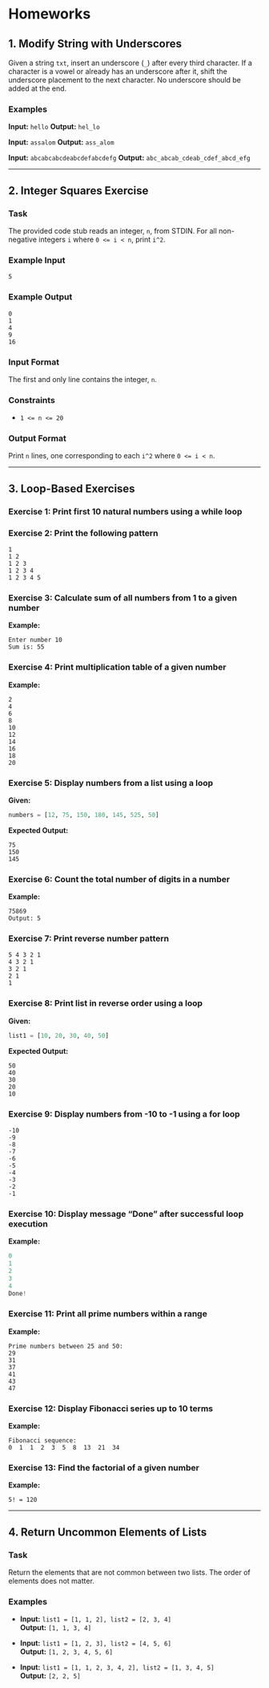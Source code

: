 # Homeworks

## 1. Modify String with Underscores
Given a string `txt`, insert an underscore (`_`) after every third character. If a character is a vowel or already has an underscore after it, shift the underscore placement to the next character. No underscore should be added at the end.

### Examples
**Input:** `hello`
**Output:** `hel_lo`

**Input:** `assalom`
**Output:** `ass_alom`

**Input:** `abcabcabcdeabcdefabcdefg`
**Output:** `abc_abcab_cdeab_cdef_abcd_efg`

---

## 2. Integer Squares Exercise

### Task
The provided code stub reads an integer, `n`, from STDIN. For all non-negative integers `i` where `0 <= i < n`, print `i^2`.

### Example Input
```
5
```

### Example Output
```
0
1
4
9
16
```

### Input Format
The first and only line contains the integer, `n`.

### Constraints
- `1 <= n <= 20`

### Output Format
Print `n` lines, one corresponding to each `i^2` where `0 <= i < n`.

---

## 3. Loop-Based Exercises

### Exercise 1: Print first 10 natural numbers using a while loop

### Exercise 2: Print the following pattern
```
1
1 2
1 2 3
1 2 3 4
1 2 3 4 5
```

### Exercise 3: Calculate sum of all numbers from 1 to a given number
**Example:**
```
Enter number 10
Sum is: 55
```

### Exercise 4: Print multiplication table of a given number
**Example:**
```
2
4
6
8
10
12
14
16
18
20
```

### Exercise 5: Display numbers from a list using a loop
**Given:**
```python
numbers = [12, 75, 150, 180, 145, 525, 50]
```
**Expected Output:**
```
75
150
145
```

### Exercise 6: Count the total number of digits in a number
**Example:**
```
75869
Output: 5
```

### Exercise 7: Print reverse number pattern
```
5 4 3 2 1
4 3 2 1
3 2 1
2 1
1
```

### Exercise 8: Print list in reverse order using a loop
**Given:**
```python
list1 = [10, 20, 30, 40, 50]
```
**Expected Output:**
```
50
40
30
20
10
```

### Exercise 9: Display numbers from -10 to -1 using a for loop
```
-10
-9
-8
-7
-6
-5
-4
-3
-2
-1
```

### Exercise 10: Display message “Done” after successful loop execution
**Example:**
```python
0
1
2
3
4
Done!
```

### Exercise 11: Print all prime numbers within a range
**Example:**
```
Prime numbers between 25 and 50:
29
31
37
41
43
47
```

### Exercise 12: Display Fibonacci series up to 10 terms
**Example:**
```
Fibonacci sequence:
0  1  1  2  3  5  8  13  21  34
```

### Exercise 13: Find the factorial of a given number
**Example:**
```
5! = 120
```

---

## 4. Return Uncommon Elements of Lists
### Task
Return the elements that are not common between two lists. The order of elements does not matter.

### Examples
- **Input:** `list1 = [1, 1, 2], list2 = [2, 3, 4]`  
  **Output:** `[1, 1, 3, 4]`

- **Input:** `list1 = [1, 2, 3], list2 = [4, 5, 6]`  
  **Output:** `[1, 2, 3, 4, 5, 6]`

- **Input:** `list1 = [1, 1, 2, 3, 4, 2], list2 = [1, 3, 4, 5]`  
  **Output:** `[2, 2, 5]`


